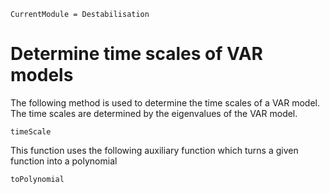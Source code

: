 ```@meta
CurrentModule = Destabilisation
```

# Determine time scales of VAR models

The following method is used to determine the time scales of a VAR model. The time scales are determined by the eigenvalues of the VAR model.
```@docs
timeScale
```

This function uses the following auxiliary function which turns a given function into a polynomial
```@docs
toPolynomial
```